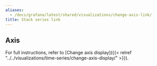 ```yaml
---
aliases:
  - /docs/grafana/latest/shared/visualizations/change-axis-link/
title: Stack series link
---
```


## Axis

For full instructions, refer to [Change axis display]({{< relref "../../visualizations/time-series/change-axis-display/" >}}).
